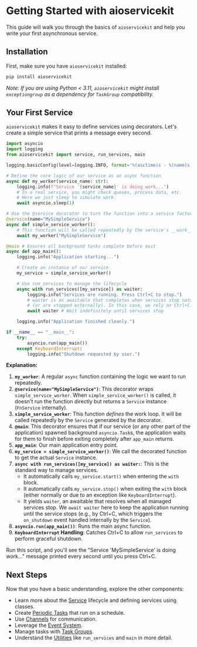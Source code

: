 # Getting Started with aioservicekit

This guide will walk you through the basics of `aioservicekit` and help you write your first asynchronous service.

## Installation

First, make sure you have `aioservicekit` installed:

```bash
pip install aioservicekit
```
*Note: If you are using Python < 3.11, `aioservicekit` might install `exceptiongroup` as a dependency for `TaskGroup` compatibility.*

## Your First Service

`aioservicekit` makes it easy to define services using decorators. Let's create a simple service that prints a message every second.

```python
import asyncio
import logging
from aioservicekit import service, run_services, main

logging.basicConfig(level=logging.INFO, format='%(asctime)s - %(name)s - %(levelname)s - %(message)s')

# Define the core logic of our service as an async function
async def my_worker(service_name: str):
    logging.info(f"Service '{service_name}' is doing work...")
    # In a real service, you might check queues, process data, etc.
    # Here we just sleep to simulate work.
    await asyncio.sleep(1)

# Use the @service decorator to turn the function into a service factory
@service(name="MySimpleService")
async def simple_service_worker():
    # This function will be called repeatedly by the service's __work__ loop
    await my_worker("MySimpleService")

@main # Ensures all background tasks complete before exit
async def app_main():
    logging.info("Application starting...")

    # Create an instance of our service
    my_service = simple_service_worker()

    # Use run_services to manage the lifecycle
    async with run_services([my_service]) as waiter:
        logging.info("Services are running. Press Ctrl+C to stop.")
        # waiter is an awaitable that completes when services stop naturally
        # (or are stopped externally). In this case, we rely on Ctrl+C.
        await waiter # Wait indefinitely until services stop

    logging.info("Application finished cleanly.")

if __name__ == "__main__":
    try:
        asyncio.run(app_main())
    except KeyboardInterrupt:
        logging.info("Shutdown requested by user.")
```

**Explanation:**

1.  **`my_worker`**: A regular `async` function containing the logic we want to run repeatedly.
2.  **`@service(name="MySimpleService")`**: This decorator wraps `simple_service_worker`. When `simple_service_worker()` is called, it doesn't run the function directly but returns a `Service` instance (`FnService` internally).
3.  **`simple_service_worker`**: This function *defines* the work loop. It will be called repeatedly by the `Service` generated by the decorator.
4.  **`@main`**: This decorator ensures that if our service (or any other part of the application) spawned background `asyncio.Task`s, the application waits for them to finish before exiting completely after `app_main` returns.
5.  **`app_main`**: Our main application entry point.
6.  **`my_service = simple_service_worker()`**: We call the decorated function to get the actual `Service` instance.
7.  **`async with run_services([my_service]) as waiter:`**: This is the standard way to manage services.
    *   It automatically calls `my_service.start()` when entering the `with` block.
    *   It automatically calls `my_service.stop()` when exiting the `with` block (either normally or due to an exception like `KeyboardInterrupt`).
    *   It yields `waiter`, an awaitable that resolves when all managed services stop. We `await waiter` here to keep the application running until the service stops (e.g., by Ctrl+C, which triggers the `on_shutdown` event handled internally by the `Service`).
8.  **`asyncio.run(app_main())`**: Runs the main async function.
9.  **`KeyboardInterrupt` Handling**: Catches Ctrl+C to allow `run_services` to perform graceful shutdown.

Run this script, and you'll see the "Service 'MySimpleService' is doing work..." message printed every second until you press Ctrl+C.

## Next Steps

Now that you have a basic understanding, explore the other components:

*   Learn more about the [Service](./services.md) lifecycle and defining services using classes.
*   Create [Periodic Tasks](./tasks.md) that run on a schedule.
*   Use [Channels](./channels.md) for communication.
*   Leverage the [Event System](./events.md).
*   Manage tasks with [Task Groups](./task_groups.md).
*   Understand the [Utilities](./utils.md) like `run_services` and `main` in more detail.
